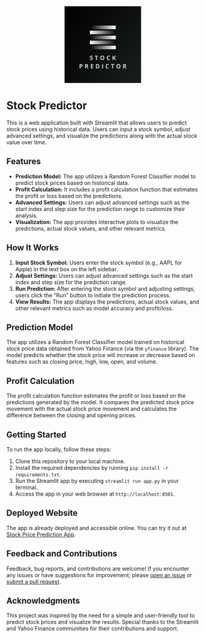 <div align="center">
  <img src="logo.png" alt="Logo" width="200" height="200">
</div>

# Stock Predictor

This is a web application built with Streamlit that allows users to predict stock prices using historical data. Users can input a stock symbol, adjust advanced settings, and visualize the predictions along with the actual stock value over time.

## Features

- **Prediction Model:** The app utilizes a Random Forest Classifier model to predict stock prices based on historical data.
- **Profit Calculation:** It includes a profit calculation function that estimates the profit or loss based on the predictions.
- **Advanced Settings:** Users can adjust advanced settings such as the start index and step size for the prediction range to customize their analysis.
- **Visualization:** The app provides interactive plots to visualize the predictions, actual stock values, and other relevant metrics.

## How It Works

1. **Input Stock Symbol:** Users enter the stock symbol (e.g., AAPL for Apple) in the text box on the left sidebar.
2. **Adjust Settings:** Users can adjust advanced settings such as the start index and step size for the prediction range.
3. **Run Prediction:** After entering the stock symbol and adjusting settings, users click the "Run" button to initiate the prediction process.
4. **View Results:** The app displays the predictions, actual stock values, and other relevant metrics such as model accuracy and profit/loss.

## Prediction Model

The app utilizes a Random Forest Classifier model trained on historical stock price data obtained from Yahoo Finance (via the `yfinance` library). The model predicts whether the stock price will increase or decrease based on features such as closing price, high, low, open, and volume.

## Profit Calculation

The profit calculation function estimates the profit or loss based on the predictions generated by the model. It compares the predicted stock price movement with the actual stock price movement and calculates the difference between the closing and opening prices.

## Getting Started

To run the app locally, follow these steps:

1. Clone this repository to your local machine.
2. Install the required dependencies by running `pip install -r requirements.txt`.
3. Run the Streamlit app by executing `streamlit run app.py` in your terminal.
4. Access the app in your web browser at `http://localhost:8501`.

## Deployed Website

The app is already deployed and accessible online. You can try it out at [Stock Price Prediction App](https://stock-predictor-pallab2o.streamlit.app/#stock-predictor).

## Feedback and Contributions

Feedback, bug reports, and contributions are welcome! If you encounter any issues or have suggestions for improvement, please [open an issue](https://github.com/yourusername/stock-price-prediction-app/issues) or [submit a pull request](https://github.com/yourusername/stock-price-prediction-app/pulls).

## Acknowledgments

This project was inspired by the need for a simple and user-friendly tool to predict stock prices and visualize the results. Special thanks to the Streamlit and Yahoo Finance communities for their contributions and support.
